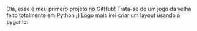 Olá, esse é meu primero projeto no GitHub! 
Trata-se de um jogo da velha feito totalmente em Python ;)
Logo mais irei criar um layout usando a pygame.